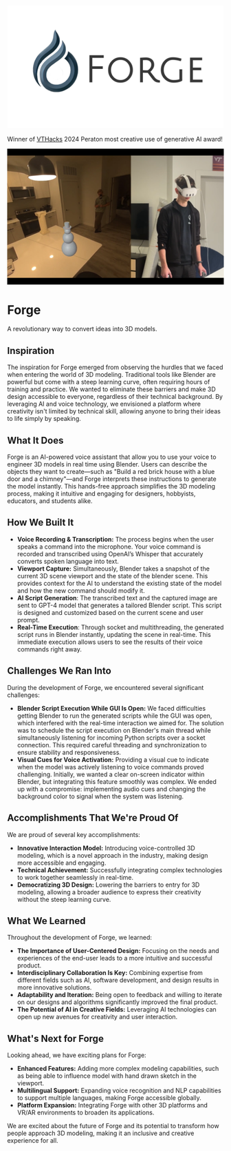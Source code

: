 ![Forge Logo](img/logo.png)

Winner of [VTHacks](https://vthacks.com/) 2024 Peraton most creative use of generative AI award!

[![Forge VTHacks 2024 Demo](img/demo.png)](https://www.youtube.com/watch?v=iutgneYjaZs "Forge VTHacks 2024 Demo")

# Forge

A revolutionary way to convert ideas into 3D models.

## Inspiration

The inspiration for Forge emerged from observing the hurdles that we faced when entering the world of 3D modeling. Traditional tools like Blender are powerful but come with a steep learning curve, often requiring hours of training and practice. We wanted to eliminate these barriers and make 3D design accessible to everyone, regardless of their technical background. By leveraging AI and voice technology, we envisioned a platform where creativity isn't limited by technical skill, allowing anyone to bring their ideas to life simply by speaking.

## What It Does

Forge is an AI-powered voice assistant that allow you to use your voice to engineer 3D models in real time using Blender. Users can describe the objects they want to create—such as "Build a red brick house with a blue door and a chimney"—and Forge interprets these instructions to generate the model instantly. This hands-free approach simplifies the 3D modeling process, making it intuitive and engaging for designers, hobbyists, educators, and students alike.

## How We Built It

- **Voice Recording & Transcription:** The process begins when the user speaks a command into the microphone. Your voice command is recorded and transcribed using OpenAI’s Whisper that accurately converts spoken language into text.
- **Viewport Capture:** Simultaneously, Blender takes a snapshot of the current 3D scene viewport and the state of the blender scene. This provides context for the AI to understand the existing state of the model and how the new command should modify it.
- **AI Script Generation**: The transcribed text and the captured image are sent to GPT-4 model that generates a tailored Blender script. This script is designed and customized based on the current scene and user prompt.
- **Real-Time Execution**: Through socket and multithreading, the generated script runs in Blender instantly, updating the scene in real-time. This immediate execution allows users to see the results of their voice commands right away.

## Challenges We Ran Into

During the development of Forge, we encountered several significant challenges:

- **Blender Script Execution While GUI Is Open:** We faced difficulties getting Blender to run the generated scripts while the GUI was open, which interfered with the real-time interaction we aimed for. The solution was to schedule the script execution on Blender's main thread while simultaneously listening for incoming Python scripts over a socket connection. This required careful threading and synchronization to ensure stability and responsiveness.
- **Visual Cues for Voice Activation:** Providing a visual cue to indicate when the model was actively listening to voice commands proved challenging. Initially, we wanted a clear on-screen indicator within Blender, but integrating this feature smoothly was complex. We ended up with a compromise: implementing audio cues and changing the background color to signal when the system was listening.

## Accomplishments That We're Proud Of

We are proud of several key accomplishments:

- **Innovative Interaction Model:** Introducing voice-controlled 3D modeling, which is a novel approach in the industry, making design more accessible and engaging.
- **Technical Achievement:** Successfully integrating complex technologies to work together seamlessly in real-time.
- **Democratizing 3D Design:** Lowering the barriers to entry for 3D modeling, allowing a broader audience to express their creativity without the steep learning curve.

## What We Learned

Throughout the development of Forge, we learned:

- **The Importance of User-Centered Design:** Focusing on the needs and experiences of the end-user leads to a more intuitive and successful product.
- **Interdisciplinary Collaboration Is Key:** Combining expertise from different fields such as AI, software development, and design results in more innovative solutions.
- **Adaptability and Iteration:** Being open to feedback and willing to iterate on our designs and algorithms significantly improved the final product.
- **The Potential of AI in Creative Fields:** Leveraging AI technologies can open up new avenues for creativity and user interaction.

## What's Next for Forge

Looking ahead, we have exciting plans for Forge:

- **Enhanced Features:** Adding more complex modeling capabilities, such as being able to influence model with hand drawn sketch in the viewport.
- **Multilingual Support:** Expanding voice recognition and NLP capabilities to support multiple languages, making Forge accessible globally.
- **Platform Expansion:** Integrating Forge with other 3D platforms and VR/AR environments to broaden its applications.

We are excited about the future of Forge and its potential to transform how people approach 3D modeling, making it an inclusive and creative experience for all.
